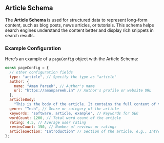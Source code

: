 ## Article Schema

The **Article Schema** is used for structured data to represent long-form content, such as blog posts, news articles, or tutorials. This schema helps search engines understand the content better and display rich snippets in search results.

### Example Configuration

Here’s an example of a `pageConfig` object with the Article Schema:

```javascript
const pageConfig = {
  // other configuration fields
  type: "article", // Specify the type as "article"
  author: {
    name: "Aman Pareek", // Author's name
    url: "https://amanpareek.in" // Author's profile or website URL
  },
  articleBody:
    "This is the body of the article. It contains the full content of the article.", // Full content of the article
  genre: "Tech", // Genre or category of the article
  keywords: "software, article, example", // Keywords for SEO
  wordCount: 1200, // Total word count of the article
  rating: 4.5, // Average user rating
  reviewCount: 150, // Number of reviews or ratings
  articleSection: "Introduction" // Section of the article, e.g., Introduction, Methods, Conclusion
};
```

